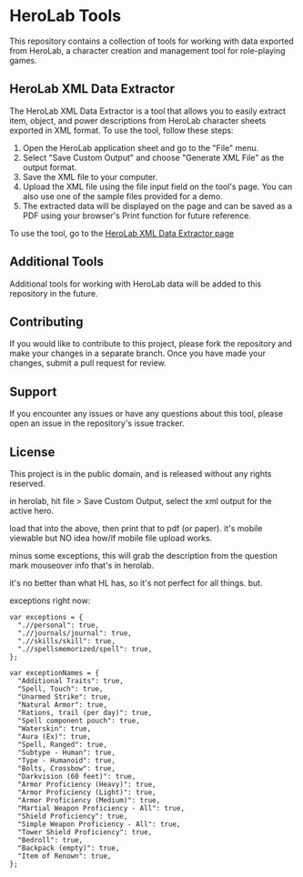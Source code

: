 
# HeroLab Tools

This repository contains a collection of tools for working with data exported from HeroLab, a character creation and management tool for role-playing games.

## HeroLab XML Data Extractor

The HeroLab XML Data Extractor is a tool that allows you to easily extract item, object, and power descriptions from HeroLab character sheets exported in XML format. To use the tool, follow these steps:

1. Open the HeroLab application sheet and go to the "File" menu.
2. Select "Save Custom Output" and choose "Generate XML File" as the output format.
3. Save the XML file to your computer.
4. Upload the XML file using the file input field on the tool's page. You can also use one of the sample files provided for a demo.
5. The extracted data will be displayed on the page and can be saved as a PDF using your browser's Print function for future reference.

To use the tool, go to the [HeroLab XML Data Extractor page](herolab-xml-data-extractor.html)

## Additional Tools

Additional tools for working with HeroLab data will be added to this repository in the future.

## Contributing

If you would like to contribute to this project, please fork the repository and make your changes in a separate branch. Once you have made your changes, submit a pull request for review.

## Support

If you encounter any issues or have any questions about this tool, please open an issue in the repository's issue tracker.

## License

This project is in the public domain, and is released without any rights reserved.






in herolab, hit file > Save Custom Output, select the xml output for the active hero.

load that into the above, then print that to pdf (or paper).   it's mobile viewable but NO idea how/if mobile file upload works.

minus some exceptions, this will grab the description from the question mark mouseover info that's in herolab.

it's no better than what HL has, so it's not perfect for all things.  but.

exceptions right now:

    var exceptions = {
      ".//personal": true,
      ".//journals/journal": true,
      ".//skills/skill": true,
      ".//spellsmemorized/spell": true,
    };

    var exceptionNames = {
      "Additional Traits": true,
      "Spell, Touch": true,
      "Unarmed Strike": true,
      "Natural Armor": true,
      "Rations, trail (per day)": true,
      "Spell component pouch": true,
      "Waterskin": true,
      "Aura (Ex)": true,
      "Spell, Ranged": true,
      "Subtype - Human": true,
      "Type - Humanoid": true,
      "Bolts, Crossbow": true,
      "Darkvision (60 feet)": true,
      "Armor Proficiency (Heavy)": true,
      "Armor Proficiency (Light)": true,
      "Armor Proficiency (Medium)": true,
      "Martial Weapon Proficiency - All": true,
      "Shield Proficiency": true,
      "Simple Weapon Proficiency - All": true,
      "Tower Shield Proficiency": true,
      "Bedroll": true,
      "Backpack (empty)": true,
      "Item of Renown": true,
    };
